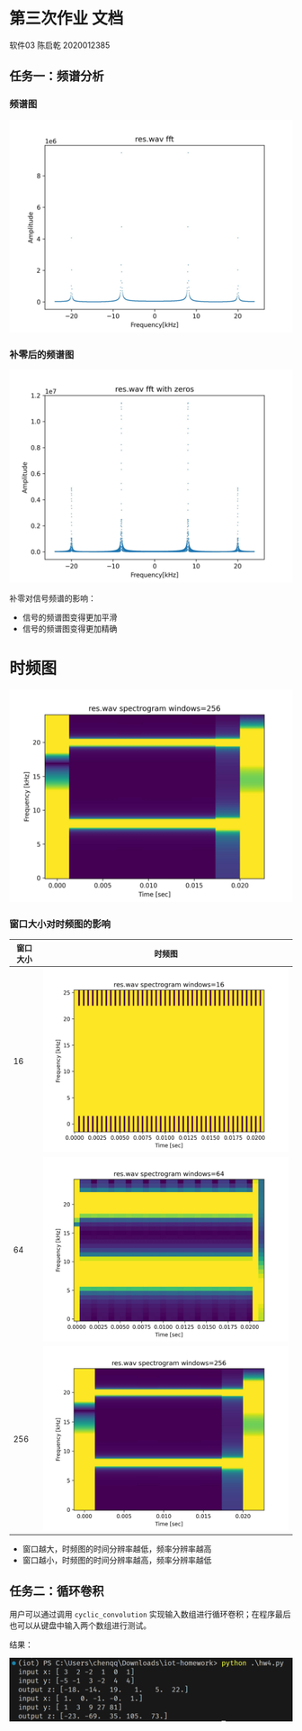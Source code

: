 # 第三次作业 文档

软件03 陈启乾 2020012385

## 任务一：频谱分析

### 频谱图

![](./res.wav_fft.jpg)

### 补零后的频谱图

![](./res.wav_fft_with_zeros.jpg)

补零对信号频谱的影响：

- 信号的频谱图变得更加平滑
- 信号的频谱图变得更加精确

# 时频图

![](./res.wav_spectrogram_windows=256.jpg)

### 窗口大小对时频图的影响

| 窗口大小 | 时频图 |
| -------- | ------ |
| 16       | ![](./res.wav_spectrogram_windows=16.jpg) |
| 64       | ![](./res.wav_spectrogram_windows=64.jpg) |
| 256      | ![](./res.wav_spectrogram_windows=256.jpg) |


- 窗口越大，时频图的时间分辨率越低，频率分辨率越高
- 窗口越小，时频图的时间分辨率越高，频率分辨率越低

## 任务二：循环卷积

用户可以通过调用 `cyclic_convolution` 实现输入数组进行循环卷积；在程序最后也可以从键盘中输入两个数组进行测试。

结果：

![Alt text](image.png)